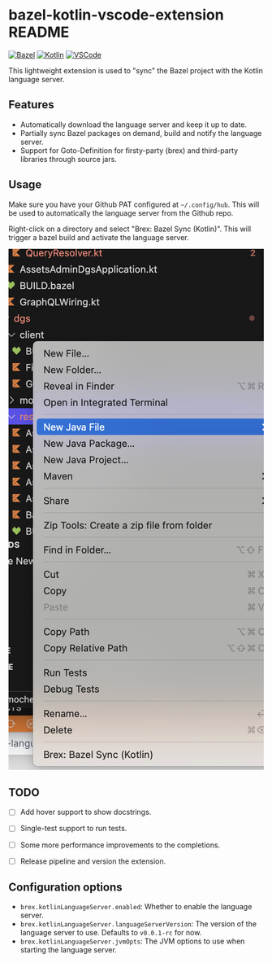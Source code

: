 # bazel-kotlin-vscode-extension README
[![Bazel][bazel-img]][bazel-url] [![Kotlin][kotlin-img]][kotlin-url] [![VSCode][vscode-img]][vscode-url]

[bazel-img]: https://img.shields.io/badge/build%20with-Bazel-43A047.svg
[bazel-url]: https://bazel.build
[kotlin-img]: https://img.shields.io/badge/kotlin-%237F52FF.svg?style=flat&logo=kotlin&logoColor=white
[kotlin-url]: https://kotlinlang.org
[vscode-img]: https://img.shields.io/badge/VSCode-0078D4?style=flat&logo=visual%20studio%20code&logoColor=white
[vscode-url]: https://code.visualstudio.com

This lightweight extension is used to "sync" the Bazel project with the Kotlin language server. 

## Features

- Automatically download the language server and keep it up to date.
- Partially sync Bazel packages on demand, build and notify the language server.
- Support for Goto-Definition for firsty-party (brex) and third-party libraries through source jars.

## Usage

Make sure you have your Github PAT configured at `~/.config/hub`. This will be used to automatically the language server from the Github repo.

Right-click on a directory and select "Brex: Bazel Sync (Kotlin)". This will trigger a bazel build and activate the language server.

![image](./resources/usage.png)

## TODO

- [ ] Add hover support to show docstrings.
- [ ] Single-test support to run tests.
- [ ] Some more performance improvements to the completions.
- [ ] Release pipeline and version the extension.


## Configuration options

- `brex.kotlinLanguageServer.enabled`: Whether to enable the language server.
- `brex.kotlinLanguageServer.languageServerVersion`: The version of the language server to use. Defaults to `v0.0.1-rc` for now.
- `brex.kotlinLanguageServer.jvmOpts`: The JVM options to use when starting the language server.
